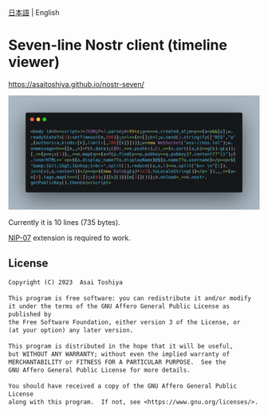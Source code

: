 [日本語](./README.md) | English

# Seven-line Nostr client (timeline viewer)

https://asaitoshiya.github.io/nostr-seven/

![carbon.png](carbon.png)

Currently it is 10 lines (735 bytes).

[NIP-07](https://github.com/nostr-protocol/nips/blob/master/07.md) extension is required to work.


## License

    Copyright (C) 2023  Asai Toshiya

    This program is free software: you can redistribute it and/or modify
    it under the terms of the GNU Affero General Public License as published by
    the Free Software Foundation, either version 3 of the License, or
    (at your option) any later version.

    This program is distributed in the hope that it will be useful,
    but WITHOUT ANY WARRANTY; without even the implied warranty of
    MERCHANTABILITY or FITNESS FOR A PARTICULAR PURPOSE.  See the
    GNU Affero General Public License for more details.

    You should have received a copy of the GNU Affero General Public License
    along with this program.  If not, see <https://www.gnu.org/licenses/>.
